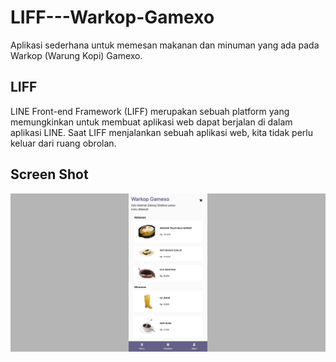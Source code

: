 # LIFF---Warkop-Gamexo

Aplikasi sederhana untuk memesan makanan dan minuman yang ada pada Warkop (Warung Kopi) Gamexo.

## LIFF
LINE Front-end Framework (LIFF) merupakan sebuah platform yang memungkinkan untuk membuat aplikasi web dapat berjalan di dalam aplikasi LINE. Saat LIFF menjalankan sebuah aplikasi web, kita tidak perlu keluar dari ruang obrolan.

## Screen Shot
![alt text](https://github.com/Gamalliel19/LIFF---Warkop-Gamexo/blob/main/screenshot/Screen%20Shot%202020-12-18%20at%2012.49.20.png)
